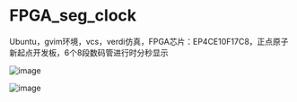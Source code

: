 # FPGA_seg_clock
Ubuntu，gvim环境，vcs，verdi仿真，FPGA芯片：EP4CE10F17C8，正点原子新起点开发板，6个8段数码管进行时分秒显示

![image](https://github.com/zhangfeiww/FPGA_seg_clock/assets/110711570/e7d42d0f-a5d6-4002-8531-223b97676fdc)

![image](https://github.com/zhangfeiww/FPGA_seg_clock/assets/110711570/6d170e48-6cc2-4062-a78b-73e25cf404f2)
